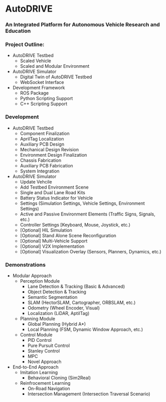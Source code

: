 # AutoDRIVE
### An Integrated Platform for Autonomous Vehicle Research and Education

### Project Outline:
- AutoDRIVE Testbed
  - Scaled Vehicle
  - Scaled and Modular Environment
- AutoDRIVE Simulator
  - Digital Twin of AutoDRIVE Testbed
  - WebSocket Interface
- Development Framework
  - ROS Package
  - Python Scripting Support
  - C++ Scripting Support

### Development
- AutoDRIVE Testbed
  - Component Finalization
  - AprilTag Localization
  - Auxiliary PCB Design
  - Mechanical Design Revision
  - Environment Design Finalization
  - Chassis Fabrication
  - Auxiliary PCB Fabrication
  - System Integration
- AutoDRIVE Simulator
  - Update Vehcile
  - Add Testbed Environment Scene
  - Single and Dual Lane Road Kits
  - Battery Status Indicator for Vehicle
  - Settings (Simulation Settings, Vehicle Settings, Environment Settings)
  - Active and Passive Environment Elements (Traffic Signs, Signals, etc.)
  - Controller Settings [Keyboard, Mouse, Joystick, etc.)
  - [Optional] HIL Simulation
  - [Optional] Stand Alone Scene Reconfiguration
  - [Optional] Multi-Vehicle Support
  - [Optional] V2X Implementation
  - [Optional] Visualization Overlay (Sensors, Planners, Dynamics, etc.)
  
### Demonstrations
- Modular Approach
  - Perception Module
    - Lane Detection & Tracking (Basic & Advanced)
    - Object Detection & Tracking
    - Semantic Segmentation
    - SLAM (HectorSLAM, Cartographer, ORBSLAM, etc.)
    - Odometry (Wheel Encoder, Visual)
    - Localization (LiDAR, AptilTag)
  - Planning Module
    - Global Planning (Hybrid A*)
    - Local Planning (FSM, Dynamic Window Approach, etc.)
  - Control Module
    - PID Control
    - Pure Pursuit Control
    - Stanley Control
    - MPC
    - Novel Approach
- End-to-End Approach
  - Imitation Learning
    - Behavioral Cloning (Sim2Real)
  - Reinfrocement Learning
    - On-Road Navigation
    - Intersection Management (Intersection Traversal Scenario)
